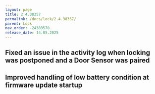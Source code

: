 ```yaml
---
layout: page
title: 2.4.38357
permalink: /docs/lock/2.4.38357/
parent: Lock
nav_order: -24383570
release_date: 14.05.2025
---
```


## Fixed an issue in the activity log when locking was postponed and a Door Sensor was paired
## Improved handling of low battery condition at firmware update startup